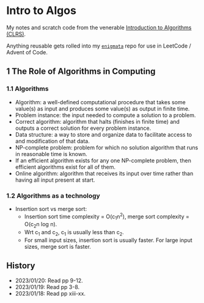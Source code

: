 # Intro to Algos
My notes and scratch code from the venerable [Introduction to Algorithms (CLRS)](http://mitpress.mit.edu/algorithms).

Anything reusable gets rolled into my [`enigmata`](https://github.com/jxcrw/enigmata/tree/main/tools/dsa) repo for use in LeetCode / Advent of Code.


## 1 The Role of Algorithms in Computing
### 1.1 Algorithms
- Algorithm: a well-defined computational procedure that takes some value(s) as input and produces some value(s) as output in finite time.
- Problem instance: the input needed to compute a solution to a problem.
- Correct algorithm: algorithm that halts (finishes in finite time) and outputs a correct solution for every problem instance.
- Data structure: a way to store and organize data to facilitate access to and modification of that data.
- NP-complete problem: problem for which no solution algorithm that runs in reasonable time is known.
- If an efficient algorithm exists for any one NP-complete problem, then efficient algorithms exist for all of them.
- Online algorithm: algorithm that receives its input over time rather than having all input present at start.

### 1.2 Algorithms as a technology
- Insertion sort vs merge sort:
    * Insertion sort time complexity = O(c<sub>1</sub>n<sup>2</sup>), merge sort complexity = O(c<sub>2</sub>n log n).
    * Wrt c<sub>1</sub> and c<sub>2</sub>, c<sub>1</sub> is usually less than c<sub>2</sub>.
    * For small input sizes, insertion sort is usually faster. For large input sizes, merge sort is faster.


## History
- 2023/01/20: Read pp 9-12.
- 2023/01/19: Read pp 3-8.
- 2023/01/18: Read pp xiii-xx.
